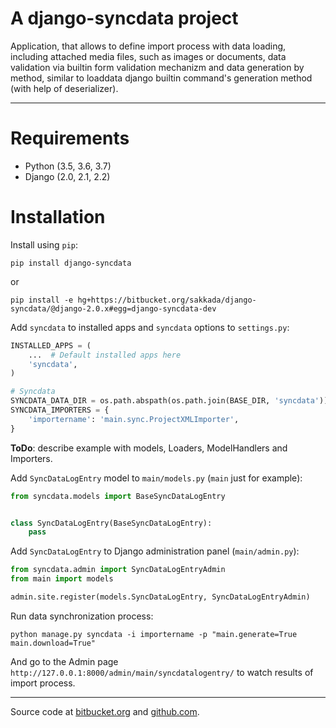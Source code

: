 # A django-syncdata project

Application, that allows to define import process with data loading, including
attached media files, such as images or documents, data validation via builtin
form validation mechanizm and data generation by method, similar to loaddata
django builtin command's generation method (with help of deserializer).

----

# Requirements

* Python (3.5, 3.6, 3.7)
* Django (2.0, 2.1, 2.2)

# Installation

Install using `pip`:

    pip install django-syncdata

or

    pip install -e hg+https://bitbucket.org/sakkada/django-syncdata/@django-2.0.x#egg=django-syncdata-dev

Add `syncdata` to installed apps and `syncdata` options to `settings.py`:

```python
INSTALLED_APPS = (
    ...  # Default installed apps here
    'syncdata',
)

# Syncdata
SYNCDATA_DATA_DIR = os.path.abspath(os.path.join(BASE_DIR, 'syncdata'))
SYNCDATA_IMPORTERS = {
    'importername': 'main.sync.ProjectXMLImporter',
}
```

**ToDo**: describe example with models, Loaders, ModelHandlers and Importers.

Add `SyncDataLogEntry` model to `main/models.py` (`main` just for example):

```python
from syncdata.models import BaseSyncDataLogEntry


class SyncDataLogEntry(BaseSyncDataLogEntry):
    pass
```

Add `SyncDataLogEntry` to Django administration panel (`main/admin.py`):

```python
from syncdata.admin import SyncDataLogEntryAdmin
from main import models

admin.site.register(models.SyncDataLogEntry, SyncDataLogEntryAdmin)
```

Run data synchronization process:

    python manage.py syncdata -i importername -p "main.generate=True main.download=True"

And go to the Admin page `http://127.0.0.1:8000/admin/main/syncdatalogentry/`
to watch results of import process.

----
Source code at [bitbucket.org][bitbucket] and [github.com][github].

[github]: https://github.com/sakkada/django-syncdata
[bitbucket]: https://bitbucket.org/sakkada/django-syncdata
